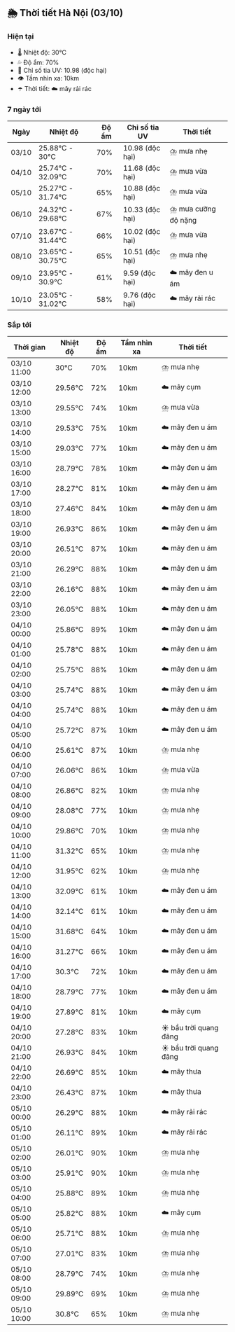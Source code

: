 ## 🌦️ Thời tiết Hà Nội (03/10)

### Hiện tại

- 🌡️ Nhiệt độ: 30℃
- 💦 Độ ẩm: 70%
- 🌟 Chỉ số tia UV: 10.98 (độc hại)
- 👁️ Tầm nhìn xa: 10km
- ☂️ Thời tiết: ☁️ mây rải rác

### 7 ngày tới

| Ngày | Nhiệt độ | Độ ẩm | Chỉ số tia UV | Thời tiết |
| --- | --- | --- | --- | --- |
| 03/10 | 25.88℃ - 30℃ | 70% | 10.98 (độc hại) | ⛈️ mưa nhẹ |
| 04/10 | 25.74℃ - 32.09℃ | 70% | 11.68 (độc hại) | ⛈️ mưa vừa |
| 05/10 | 25.27℃ - 31.74℃ | 65% | 10.88 (độc hại) | ⛈️ mưa vừa |
| 06/10 | 24.32℃ - 29.68℃ | 67% | 10.33 (độc hại) | ⛈️ mưa cường độ nặng |
| 07/10 | 23.67℃ - 31.44℃ | 66% | 10.02 (độc hại) | ⛈️ mưa vừa |
| 08/10 | 23.65℃ - 30.75℃ | 65% | 10.51 (độc hại) | ⛈️ mưa nhẹ |
| 09/10 | 23.95℃ - 30.9℃ | 61% | 9.59 (độc hại) | ☁️ mây đen u ám |
| 10/10 | 23.05℃ - 31.02℃ | 58% | 9.76 (độc hại) | ☁️ mây rải rác |

### Sắp tới

| Thời gian | Nhiệt độ | Độ ẩm | Tầm nhìn xa | Thời tiết |
| --- | --- | --- | --- | --- |
| 03/10 11:00 | 30℃ | 70% | 10km | ⛈️ mưa nhẹ |
| 03/10 12:00 | 29.56℃ | 72% | 10km | ☁️ mây cụm |
| 03/10 13:00 | 29.55℃ | 74% | 10km | ⛈️ mưa vừa |
| 03/10 14:00 | 29.53℃ | 75% | 10km | ☁️ mây đen u ám |
| 03/10 15:00 | 29.03℃ | 77% | 10km | ☁️ mây đen u ám |
| 03/10 16:00 | 28.79℃ | 78% | 10km | ☁️ mây đen u ám |
| 03/10 17:00 | 28.27℃ | 81% | 10km | ☁️ mây đen u ám |
| 03/10 18:00 | 27.46℃ | 84% | 10km | ☁️ mây đen u ám |
| 03/10 19:00 | 26.93℃ | 86% | 10km | ☁️ mây đen u ám |
| 03/10 20:00 | 26.51℃ | 87% | 10km | ☁️ mây đen u ám |
| 03/10 21:00 | 26.29℃ | 88% | 10km | ☁️ mây đen u ám |
| 03/10 22:00 | 26.16℃ | 88% | 10km | ☁️ mây đen u ám |
| 03/10 23:00 | 26.05℃ | 88% | 10km | ☁️ mây đen u ám |
| 04/10 00:00 | 25.86℃ | 89% | 10km | ☁️ mây đen u ám |
| 04/10 01:00 | 25.78℃ | 88% | 10km | ☁️ mây đen u ám |
| 04/10 02:00 | 25.75℃ | 88% | 10km | ☁️ mây đen u ám |
| 04/10 03:00 | 25.74℃ | 88% | 10km | ☁️ mây đen u ám |
| 04/10 04:00 | 25.74℃ | 88% | 10km | ☁️ mây đen u ám |
| 04/10 05:00 | 25.72℃ | 87% | 10km | ☁️ mây đen u ám |
| 04/10 06:00 | 25.61℃ | 87% | 10km | ⛈️ mưa nhẹ |
| 04/10 07:00 | 26.06℃ | 86% | 10km | ⛈️ mưa vừa |
| 04/10 08:00 | 26.86℃ | 82% | 10km | ⛈️ mưa nhẹ |
| 04/10 09:00 | 28.08℃ | 77% | 10km | ⛈️ mưa nhẹ |
| 04/10 10:00 | 29.86℃ | 70% | 10km | ⛈️ mưa nhẹ |
| 04/10 11:00 | 31.32℃ | 65% | 10km | ⛈️ mưa nhẹ |
| 04/10 12:00 | 31.95℃ | 62% | 10km | ⛈️ mưa nhẹ |
| 04/10 13:00 | 32.09℃ | 61% | 10km | ☁️ mây đen u ám |
| 04/10 14:00 | 32.14℃ | 61% | 10km | ☁️ mây đen u ám |
| 04/10 15:00 | 31.68℃ | 64% | 10km | ☁️ mây đen u ám |
| 04/10 16:00 | 31.27℃ | 66% | 10km | ☁️ mây đen u ám |
| 04/10 17:00 | 30.3℃ | 72% | 10km | ☁️ mây đen u ám |
| 04/10 18:00 | 28.79℃ | 77% | 10km | ☁️ mây đen u ám |
| 04/10 19:00 | 27.89℃ | 81% | 10km | ☁️ mây cụm |
| 04/10 20:00 | 27.28℃ | 83% | 10km | ☀️ bầu trời quang đãng |
| 04/10 21:00 | 26.93℃ | 84% | 10km | ☀️ bầu trời quang đãng |
| 04/10 22:00 | 26.69℃ | 85% | 10km | ☁️ mây thưa |
| 04/10 23:00 | 26.43℃ | 87% | 10km | ☁️ mây thưa |
| 05/10 00:00 | 26.29℃ | 88% | 10km | ☁️ mây rải rác |
| 05/10 01:00 | 26.11℃ | 89% | 10km | ☁️ mây rải rác |
| 05/10 02:00 | 26.01℃ | 90% | 10km | ⛈️ mưa nhẹ |
| 05/10 03:00 | 25.91℃ | 90% | 10km | ⛈️ mưa nhẹ |
| 05/10 04:00 | 25.88℃ | 89% | 10km | ⛈️ mưa nhẹ |
| 05/10 05:00 | 25.82℃ | 88% | 10km | ☁️ mây cụm |
| 05/10 06:00 | 25.71℃ | 88% | 10km | ⛈️ mưa nhẹ |
| 05/10 07:00 | 27.01℃ | 83% | 10km | ⛈️ mưa nhẹ |
| 05/10 08:00 | 28.79℃ | 74% | 10km | ⛈️ mưa nhẹ |
| 05/10 09:00 | 29.89℃ | 69% | 10km | ⛈️ mưa nhẹ |
| 05/10 10:00 | 30.8℃ | 65% | 10km | ⛈️ mưa nhẹ |
